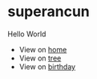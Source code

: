 # superancun
Hello World

- View on [home](https://github.com/superancun) 
- View on [tree](https://superancun.github.io/tree/) 
- View on [birthday](https://superancun.github.io/birthday/) 
